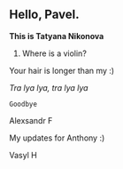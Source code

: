 
## Hello, Pavel.

__This is Tatyana Nikonova__

1) Where is a violin?

Your hair is longer than my :)

*Tra lya lya, tra lya lya*

    Goodbye


Alexsandr F

My updates for Anthony :)


Vasyl H
